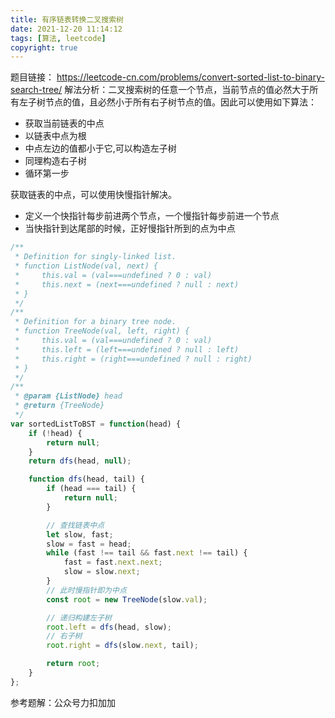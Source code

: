 ```yaml
---
title: 有序链表转换二叉搜索树
date: 2021-12-20 11:14:12
tags: [算法, leetcode]
copyright: true
---
```

题目链接：
https://leetcode-cn.com/problems/convert-sorted-list-to-binary-search-tree/
解法分析：二叉搜索树的任意一个节点，当前节点的值必然大于所有左子树节点的值，且必然小于所有右子树节点的值。因此可以使用如下算法：
- 获取当前链表的中点
- 以链表中点为根
- 中点左边的值都小于它,可以构造左子树
- 同理构造右子树
- 循环第一步

获取链表的中点，可以使用快慢指针解决。
- 定义一个快指针每步前进两个节点，一个慢指针每步前进一个节点
- 当快指针到达尾部的时候，正好慢指针所到的点为中点

```js
/**
 * Definition for singly-linked list.
 * function ListNode(val, next) {
 *     this.val = (val===undefined ? 0 : val)
 *     this.next = (next===undefined ? null : next)
 * }
 */
/**
 * Definition for a binary tree node.
 * function TreeNode(val, left, right) {
 *     this.val = (val===undefined ? 0 : val)
 *     this.left = (left===undefined ? null : left)
 *     this.right = (right===undefined ? null : right)
 * }
 */
/**
 * @param {ListNode} head
 * @return {TreeNode}
 */
var sortedListToBST = function(head) {
    if (!head) {
        return null;
    }
    return dfs(head, null);

    function dfs(head, tail) {
        if (head === tail) {
            return null;
        }

        // 查找链表中点
        let slow, fast;
        slow = fast = head;
        while (fast !== tail && fast.next !== tail) {
            fast = fast.next.next;
            slow = slow.next;
        }
        // 此时慢指针即为中点
        const root = new TreeNode(slow.val);

        // 递归构建左子树
        root.left = dfs(head, slow);
        // 右子树
        root.right = dfs(slow.next, tail);

        return root;
    }
};
```

参考题解：公众号力扣加加